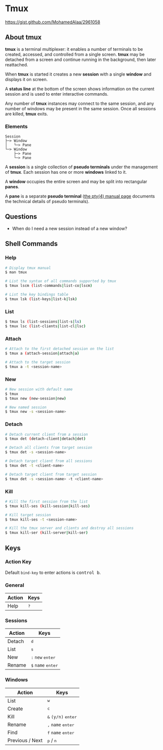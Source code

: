 # Tmux

https://gist.github.com/MohamedAlaa/2961058

## About tmux
**tmux** is a terminal multiplexer: it enables a number of terminals to be created, accessed, and controlled from a single screen. **tmux** may be detached from a screen and continue running in the background, then later reattached.

When **tmux** is started it creates a new **session** with a single **window** and displays it on screen.

A **status line** at the bottom of the screen shows information on the current session and is used to enter interactive commands.

Any number of **tmux** instances may connect to the same session, and any number of windows may be present in the same session. Once all sessions are killed, **tmux** exits.

### Elements

```
Session  
├─> Window  
│   └─> Pane  
└─> Window  
    ├─> Pane  
    └─> Pane
```

A **session** is a single collection of **pseudo terminals** under the management of **tmux**. Each session has one or more **windows** linked to it.

A **window** occupies the entire screen and may be split into rectangular **panes**.

A **pane** is a separate **pseudo terminal** ([the pty(4) manual page](https://man.openbsd.org/pty.4) documents the technical details of pseudo terminals).

## Questions

- When do I need a new session instead of a new window?

## Shell Commands

### Help

```bash
# Display tmux manual
$ man tmux

# List the syntax of all commands supported by tmux
$ tmux lscm (list-commands|list-co|lscm)

# List the key bindings table
$ tmux lsk (list-keys|list-k|lsk)
```

### List

```bash
$ tmux ls (list-sessions|list-s|ls)
$ tmux lsc (list-clients|list-cl|lsc)
```

### Attach

```sh
# Attach to the first detached session on the list
$ tmux a (attach-session|attach|a)

# Attach to the target session
$ tmux a -t <session-name>
```

### New

```bash
# New session with default name
$ tmux
$ tmux new (new-session|new)

# New named session
$ tmux new -s <session-name>
```

### Detach

```bash
# Detach current client from a session
$ tmux det (detach-client|detach|det)

# Detach all clients from target session
$ tmux det -s <session-name>

# Detach target client from all sessions
$ tmux det -t <client-name>

# Detach target client from target session
$ tmux det -s <session-name> -t <client-name>
```

### Kill

```bash
# Kill the first session from the list
$ tmux kill-ses (kill-session|kill-ses)

# Kill target session
$ tmux kill-ses -t <session-name>

# Kill the tmux server and clients and destroy all sessions
$ tmux kill-ser (kill-server|kill-ser)
```

## Keys

### Action Key

Default `bind-key` to enter actions is <kbd>control b</kbd>.

### General

Action | Keys
--- | ---
Help | <kbd>?</kbd>

### Sessions

Action | Keys
--- | ---
Detach | <kbd>d</kbd>
List | <kbd>s</kbd>
New | <kbd>:</kbd> `new` <kbd>enter</kbd>
Rename | <kbd>$</kbd> `name` <kbd>enter</kbd>

### Windows

Action | Keys
--- | ---
List | <kbd>w</kbd>
Create | <kbd>c</kbd>
Kill | <kbd>&</kbd> `(y/n)` <kbd>enter</kbd>
Rename | <kbd>,</kbd> `name` <kbd>enter</kbd>
Find | <kbd>f</kbd> `name` <kbd>enter</kbd>
Previous / Next | <kbd>p</kbd> / <kbd>n</kbd>
